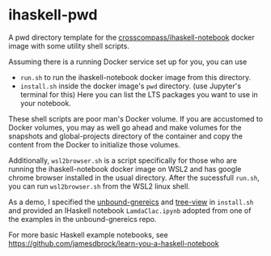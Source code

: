 # ihaskell-pwd
A pwd directory template for the [crosscompass/ihaskell-notebook](https://github.com/jamesdbrock/ihaskell-notebook) docker image
with some utility shell scripts.

Assuming there is a running Docker service set up for you, you can use
  * `run.sh` to run the ihaskell-notebook docker image from this directory.
  * `install.sh` inside the docker image's `pwd` directory. (use Jupyter's terminal for this) Here you can list the LTS packages you want to use in your notebook.

These shell scripts are poor man's Docker volume. If you are accustomed to Docker volumes, you may as well go ahead and make volumes for the snapshots and global-projects directory of the container and copy the content from the Docker to initialize those volumes.

Additionally, `wsl2browser.sh` is a script specifically for those who are running the ihaskell-notebook docker image on WSL2 and has google chrome browser installed in the usual directory. After the sucessfull `run.sh`, you can run `wsl2browser.sh` from the WSL2 linux shell.

As a demo, I specified the [unbound-gnereics](http://hackage.haskell.org/package/unbound-generics) and [tree-view](http://hackage.haskell.org/package/tree-view) in `install.sh` and provided an IHaskell notebook `LamdaClac.ipynb` adopted from one of the examples in the unbound-gnereics repo.

For more basic Haskell example notebooks, see https://github.com/jamesdbrock/learn-you-a-haskell-notebook
